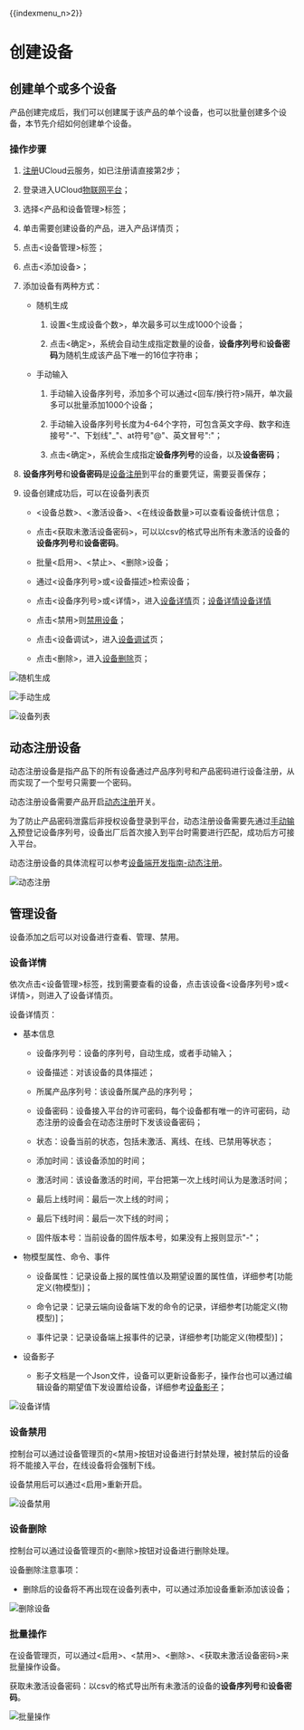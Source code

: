 {{indexmenu_n>2}}

# 创建设备

## 创建单个或多个设备

产品创建完成后，我们可以创建属于该产品的单个设备，也可以批量创建多个设备，本节先介绍如何创建单个设备。

### 操作步骤

1. [注册](https://passport.ucloud.cn/#register)UCloud云服务，如已注册请直接第2步；

2. 登录进入UCloud[物联网平台](https://console.ucloud.cn/iot)；

3. 选择<产品和设备管理>标签；

4. 单击需要创建设备的产品，进入产品详情页；

5. 点击<设备管理>标签；

6. 点击<添加设备>；

7. 添加设备有两种方式：

   - 随机生成

     1. 设置<生成设备个数>，单次最多可以生成1000个设备；
	 
     2. 点击<确定>，系统会自动生成指定数量的设备，**设备序列号**和**设备密码**为随机生成该产品下唯一的16位字符串；

   - 手动输入

     1. 手动输入设备序列号，添加多个可以通过<回车/换行符>隔开，单次最多可以批量添加1000个设备；
	 
     2.  手动输入设备序列号长度为4-64个字符，可包含英文字母、数字和连接号"-"、下划线"_"、at符号"@"、英文冒号":"；
	 
     3. 点击<确定>，系统会生成指定**设备序列号**的设备，以及**设备密码**；

8. **设备序列号**和**设备密码**是[设备注册](../../device_develop_guide/authenticate_devices/what_is_authenticate_devices.md)到平台的重要凭证，需要妥善保存；

9. 设备创建成功后，可以在设备列表页

   - <设备总数>、<激活设备>、<在线设备数量>可以查看设备统计信息；
   
   - 点击<获取未激活设备密码>，可以以csv的格式导出所有未激活的设备的**设备序列号**和**设备密码**。
   
   - 批量<启用>、<禁止>、<删除>设备；
   
   - 通过<设备序列号>或<设备描述>检索设备；
   
   - 点击<设备序列号>或<详情>，进入[设备详情](create_devcies\#设备详情)页；[设备详情](create_devcies.md#设备详情)[设备详情](create_devcies.md\#设备详情)
   
   - 点击<禁用>则[禁用设备]()；
   
   - 点击<设备调试>，进入[设备调试]()页；
   
   - 点击<删除>，进入[设备删除]()页；

![随机生成](../../images/随机生成.png)

![手动生成](../../images/手动生成.png)

![设备列表](../../images/设备列表.png)



## 动态注册设备

动态注册设备是指产品下的所有设备通过产品序列号和产品密码进行设备注册，从而实现了一个型号只需要一个密码。

动态注册设备需要产品开启[动态注册]()开关。

为了防止产品密码泄露后非授权设备登录到平台，动态注册设备需要先通过[手动输入]()预登记设备序列号，设备出厂后首次接入到平台时需要进行匹配，成功后方可接入平台。

动态注册设备的具体流程可以参考[设备端开发指南-动态注册]()。

![动态注册](../../images/动态注册.png)





## 管理设备
设备添加之后可以对设备进行查看、管理、禁用。

### 设备详情
依次点击<设备管理>标签，找到需要查看的设备，点击该设备<设备序列号>或<详情>，则进入了设备详情页。

设备详情页：

- 基本信息

   - 设备序列号：设备的序列号，自动生成，或者手动输入；
   
   - 设备描述：对该设备的具体描述；
   
   - 所属产品序列号：该设备所属产品的序列号；
   
   - 设备密码：设备接入平台的许可密码，每个设备都有唯一的许可密码，动态注册的设备会在动态注册时下发该设备密码；
   
   - 状态：设备当前的状态，包括未激活、离线、在线、已禁用等状态；
   
   - 添加时间：该设备添加的时间；
   
   - 激活时间：该设备激活的时间，平台把第一次上线时间认为是激活时间；
   
   - 最后上线时间：最后一次上线的时间；
   
   - 最后下线时间：最后一次下线的时间；
   
   - 固件版本号：当前设备的固件版本号，如果没有上报则显示"-"；

- 物模型属性、命令、事件

   - 设备属性：记录设备上报的属性值以及期望设置的属性值，详细参考[功能定义(物模型)]；
   
   - 命令记录：记录云端向设备端下发的命令的记录，详细参考[功能定义(物模型)]；
   
   - 事件记录：记录设备端上报事件的记录，详细参考[功能定义(物模型)]；
   
- 设备影子

   - 影子文档是一个Json文件，设备可以更新设备影子，操作台也可以通过编辑设备的期望值下发设置给设备，详细参考[设备影子]()；


![设备详情](../../images/设备详情.png)



### 设备禁用

控制台可以通过设备管理页的<禁用>按钮对设备进行封禁处理，被封禁后的设备将不能接入平台，在线设备将会强制下线。

设备禁用后可以通过<启用>重新开启。

![设备禁用](../../images/设备禁用.png)



### 设备删除

控制台可以通过设备管理页的<删除>按钮对设备进行删除处理。

设备删除注意事项：

- 删除后的设备将不再出现在设备列表中，可以通过添加设备重新添加该设备；

![删除设备](../../images/删除设备.png)



### 批量操作

在设备管理页，可以通过<启用>、<禁用>、<删除>、<获取未激活设备密码>来批量操作设备。

获取未激活设备密码：以csv的格式导出所有未激活的设备的**设备序列号**和**设备密码**。

![批量操作](../../images/批量操作（需要改）.png)